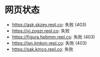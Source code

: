 # 网页状态
- https://ask.skzey.repl.co: 失败 (403)
- https://vi.zogzr.repl.co: 失败
- https://figura.hpbmm.repl.co: 失败 (403)
- https://jsn.limkon.repl.co: 失败 (403)
- https://sak.kmco.repl.co: 失败
